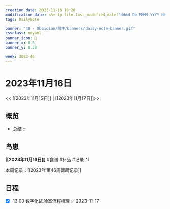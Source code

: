 ```yaml
---
creation date: 2023-11-16 10:20
modification date: <%+ tp.file.last_modified_date("dddd Do MMMM YYYY HH:mm:ss") %>
tags: DailyNote

banner: "40 - Obsidian/附件/banners/daily-note-banner.gif"
cssclass: noyaml
banner_icon: 💌
banner_x: 0.5
banner_y: 0.38

week: 2023-46
---
```


# 2023年11月16日

<< [[2023年11月15日]] | [[2023年11月17日]]>>


## 概览
- 总结 :: 
## 鸟崽
**[[2023年11月16日]]**
#食谱 
#补品 
#记录 
^1

本周记录：[[2023年第46周鹦鹉记录]]

## 日程

- [x] 13:00 数字化试验室流程梳理 ✅ 2023-11-17
